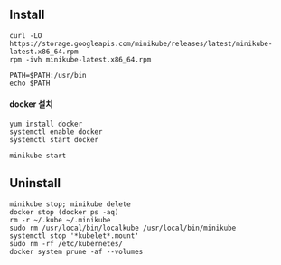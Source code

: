 



## Install
```
curl -LO https://storage.googleapis.com/minikube/releases/latest/minikube-latest.x86_64.rpm
rpm -ivh minikube-latest.x86_64.rpm
```

```
PATH=$PATH:/usr/bin
echo $PATH
```
#### docker 설치
```
yum install docker
systemctl enable docker
systemctl start docker
```

```
minikube start
```





## Uninstall
```
minikube stop; minikube delete
docker stop (docker ps -aq)
rm -r ~/.kube ~/.minikube
sudo rm /usr/local/bin/localkube /usr/local/bin/minikube
systemctl stop '*kubelet*.mount'
sudo rm -rf /etc/kubernetes/
docker system prune -af --volumes
```

